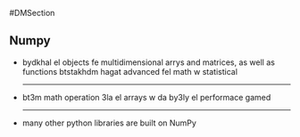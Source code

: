 #DMSection

## Numpy

 - bydkhal el objects fe multidimensional arrys and matrices, as well as functions btstakhdm hagat advanced fel
 	math w statistical
   <hr> </hr>
 - bt3m math operation 3la el arrays w da by3ly el performace gamed
	 <hr>
 - many other python libraries are built on NumPy